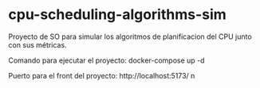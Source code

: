 # cpu-scheduling-algorithms-sim
Proyecto de SO para simular los algoritmos de planificacion del CPU junto con sus métricas.

Comando para ejecutar el proyecto:
docker-compose up -d

Puerto para el front del proyecto:
http://localhost:5173/ n